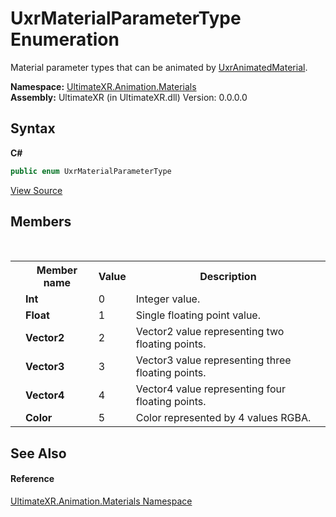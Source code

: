 # UxrMaterialParameterType Enumeration
 

Material parameter types that can be animated by <a href="T_UltimateXR_Animation_Materials_UxrAnimatedMaterial">UxrAnimatedMaterial</a>.

**Namespace:**&nbsp;<a href="N_UltimateXR_Animation_Materials">UltimateXR.Animation.Materials</a><br />**Assembly:**&nbsp;UltimateXR (in UltimateXR.dll) Version: 0.0.0.0

## Syntax

**C#**<br />
``` C#
public enum UxrMaterialParameterType
```

<a href="UltimateXR/Scripts/Animation/Materials/UxrMaterialParameterType.cs" rel="noopener noreferrer" title="View the source code">View Source</a><br />

## Members
&nbsp;<table><tr><th></th><th>Member name</th><th>Value</th><th>Description</th></tr><tr><td /><td target="F:UltimateXR.Animation.Materials.UxrMaterialParameterType.Int">**Int**</td><td>0</td><td>Integer value.</td></tr><tr><td /><td target="F:UltimateXR.Animation.Materials.UxrMaterialParameterType.Float">**Float**</td><td>1</td><td>Single floating point value.</td></tr><tr><td /><td target="F:UltimateXR.Animation.Materials.UxrMaterialParameterType.Vector2">**Vector2**</td><td>2</td><td>Vector2 value representing two floating points.</td></tr><tr><td /><td target="F:UltimateXR.Animation.Materials.UxrMaterialParameterType.Vector3">**Vector3**</td><td>3</td><td>Vector3 value representing three floating points.</td></tr><tr><td /><td target="F:UltimateXR.Animation.Materials.UxrMaterialParameterType.Vector4">**Vector4**</td><td>4</td><td>Vector4 value representing four floating points.</td></tr><tr><td /><td target="F:UltimateXR.Animation.Materials.UxrMaterialParameterType.Color">**Color**</td><td>5</td><td>Color represented by 4 values RGBA.</td></tr></table>

## See Also


#### Reference
<a href="N_UltimateXR_Animation_Materials">UltimateXR.Animation.Materials Namespace</a><br />